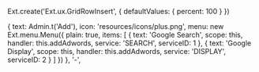 Ext.create('Ext.ux.GridRowInsert', { defaultValues: { percent: 100 } })

{
  text: Admin.t('Add'),
  icon: 'resources/icons/plus.png',
  menu: new Ext.menu.Menu({
      plain: true,
      items: [
          { text: 'Google Search', scope: this, handler: this.addAdwords, service: 'SEARCH', serviceID: 1 },
          { text: 'Google Display', scope: this, handler: this.addAdwords, service: 'DISPLAY', serviceID: 2 }
      ]
  })
}, '-',

